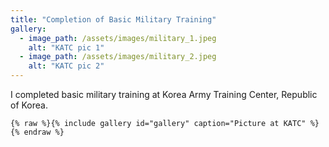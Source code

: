 ```yaml
---
title: "Completion of Basic Military Training"
gallery:
  - image_path: /assets/images/military_1.jpeg
    alt: "KATC pic 1"
  - image_path: /assets/images/military_2.jpeg
    alt: "KATC pic 2"
---
```


I completed basic military training at Korea Army Training Center, Republic of Korea.

```liquid
{% raw %}{% include gallery id="gallery" caption="Picture at KATC" %}{% endraw %}
```
